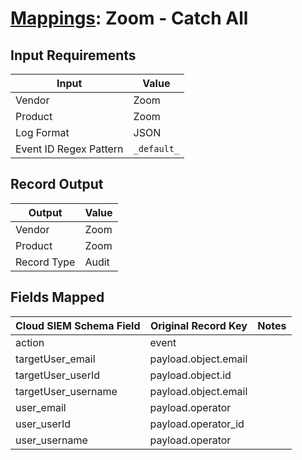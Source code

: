 # [Mappings](README.md): Zoom - Catch All

## Input Requirements

|Input|Value|
|-----|-----|
|Vendor|Zoom|
|Product|Zoom|
|Log Format|JSON|
|Event ID Regex Pattern|`_default_`|

## Record Output

|Output|Value|
|------|-----|
|Vendor|Zoom|
|Product|Zoom|
|Record Type|Audit|

## Fields Mapped

|Cloud SIEM Schema Field|Original Record Key|Notes|
|-----------------------|-------------------|-----|
|action|event||
|targetUser_email|payload.object.email||
|targetUser_userId|payload.object.id||
|targetUser_username|payload.object.email||
|user_email|payload.operator||
|user_userId|payload.operator_id||
|user_username|payload.operator||

